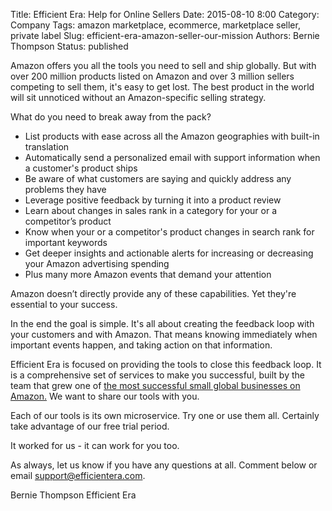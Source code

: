 Title: Efficient Era: Help for Online Sellers
Date: 2015-08-10 8:00
Category: Company
Tags: amazon marketplace, ecommerce, marketplace seller, private label
Slug: efficient-era-amazon-seller-our-mission
Authors: Bernie Thompson
Status: published

Amazon offers you all the tools you need to sell and ship globally. But with over 200 million products listed on Amazon and over 3 million sellers competing to sell them, it's easy to get lost. The best product in the world will sit unnoticed without an Amazon-specific selling strategy.

What do you need to break away from the pack?

* List products with ease across all the Amazon geographies with built-in translation
* Automatically send a personalized email with support information when a customer's product ships
* Be aware of what customers are saying and quickly address any problems they have
* Leverage positive feedback by turning it into a product review
* Learn about changes in sales rank in a category for your or a competitor’s product 
* Know when your or a competitor's product changes in search rank for important keywords
* Get deeper insights and actionable alerts for increasing or decreasing your Amazon advertising spending
* Plus many more Amazon events that demand your attention

Amazon doesn’t directly provide any of these capabilities. Yet they're essential to your success.

In the end the goal is simple. It's all about creating the feedback loop with your customers and with Amazon. That means knowing immediately when important events happen, and taking action on that information.

Efficient Era is focused on providing the tools to close this feedback loop. It is a comprehensive set of services to make you successful, built by the team that grew one of  [the most successful small global businesses on Amazon.](http://www.cnn.com/2014/09/03/business/thanks-to-amazon-tiny-sellers/index.html "CNN Article") We want to share our tools with you.

Each of our tools is its own microservice. Try one or use them all. Certainly take advantage of our free trial period. 

It worked for us - it can work for you too.

As always, let us know if you have any questions at all. Comment below or email [support@efficientera.com](mailto:support@efficientera.com).  

Bernie Thompson
Efficient Era
